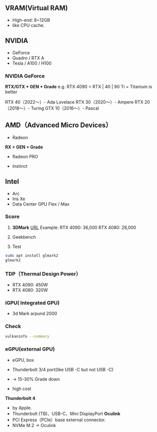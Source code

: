 
## VRAM(Virtual RAM)
* High-end: 8~12GB
* like CPU cache.

## NVIDIA

* GeForce
* Quadro / RTX A 
* Tesla / A100 / H100


### NVIDIA GeForce
**RTX/GTX + GEN + Grade** 
e.g. RTX 4090 = RTX | 40 | 90
Ti = Titanium is better



RTX 40（2022〜）- Ada Lovelace
RTX 30（2020〜）- Ampere
RTX 20（2018〜）- Turing
GTX 10（2016〜）- Pascal

## AMD（Advanced Micro Devices）

* Radeon

**RX + GEN + Grade** 


* Radeon PRO

* Instinct

## Intel

* Arc
* Iris Xe
* Data Center GPU Flex / Max


### Score
1. **3DMark**
[URL](https://www.3dmark.com/search)
Example:
RTX 4090: 36,000
RTX 4080: 28,000

2. Geekbench

3. Test
```bash
sudo apt install glmark2
glmark2
```

### TDP（Thermal Design Power）
* RTX 4090: 450W
* RTX 4080: 320W


### iGPU( Integrated GPU)

* 3d Mark arpund 2000

### Check

```bash
vulkaninfo --summary
```



### eGPU(external GPU)

* eGPU,  box
* Thunderbolt 3/4 port(like USB -C but not USB -C)

* → 15-30% Grade down
* high cost

**Thunderbolt 4**
* by Apple.
* Thunderbolt (TB)、USB-C、Mini DisplayPort
**Oculink**
* PCI Express（PCIe）base external connector.
* NVMe M.2 -> Oculink
